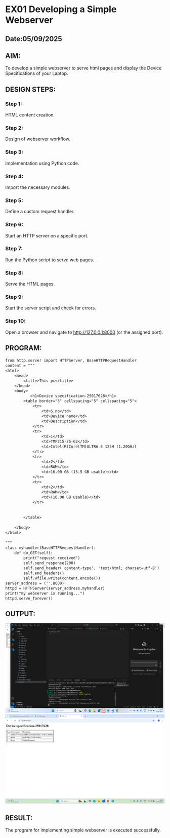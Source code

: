 # EX01 Developing a Simple Webserver
## Date:05/09/2025

## AIM:
To develop a simple webserver to serve html pages and display the Device Specifications of your Laptop.

## DESIGN STEPS:
### Step 1: 
HTML content creation.

### Step 2:
Design of webserver workflow.

### Step 3:
Implementation using Python code.

### Step 4:
Import the necessary modules.

### Step 5:
Define a custom request handler.

### Step 6:
Start an HTTP server on a specific port.

### Step 7:
Run the Python script to serve web pages.

### Step 8:
Serve the HTML pages.

### Step 9:
Start the server script and check for errors.

### Step 10:
Open a browser and navigate to http://127.0.0.1:8000 (or the assigned port).

## PROGRAM:
```
from http.server import HTTPServer, BaseHTTPRequestHandler
content = """
<html>
    <head>
        <title>This pc</title>
    </head>
    <body>
           <h1>Device specification-25017628</h1>
        <table border="3" cellspacing="5" cellspacing="5">
            <tr>
                <td>S.no</td>
                <td>Device name</td>
                <td>Description</td>
            </tr>
            <tr>
                <td>1</td>
                <td>TMP215-75-G2</td>
                <td>Intel(R)Core(TM)ULTRA 5 125H (1.20GHz)
            </tr>
            <tr>
                <td>2</td>
                <td>RAM</td>
                <td>16.00 GB (15.5 GB usable)</td>
            </tr> 
            <tr>
                <td>2</td>
                <td>RAM</td>
                <td>(16.00 GB usable)</td>
            </tr>   


        </table>

    </body>    
</html>
    
"""
class myhandler(BaseHTTPRequestHandler):
    def do_GET(self):
        print("request received")
        self.send_response(200)
        self.send_header('content-type', 'text/html; charset=utf-8')
        self.end_headers()
        self.wfile.write(content.encode())
server_address = ('',8000)
httpd = HTTPServer(server_address,myhandler)
print("my webserver is running...")
httpd.serve_forever()

```

## OUTPUT:
![alt text](<Screenshot (22)-1.png>)
![alt text](<Screenshot (23)-1.png>)
## RESULT:
The program for implementing simple webserver is executed successfully.
